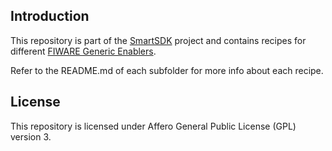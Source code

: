 ## Introduction
This repository is part of the [SmartSDK](http://smartsdk.eu/) project and contains recipes for different [FIWARE Generic Enablers](https://catalogue.fiware.org).

Refer to the README.md of each subfolder for more info about each recipe.

## License
This repository is licensed under Affero General Public License (GPL) version 3.
